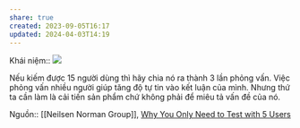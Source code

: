 ```yaml
---
share: true
created: 2023-09-05T16:17
updated: 2024-04-03T14:19
---
```

Khái niệm:: 
![](https://media.nngroup.com/media/editor/2023/08/07/why-you-only-need-to-test-5-users-1.jpg) 

Nếu kiếm được 15 người dùng thì hãy chia nó ra thành 3 lần phỏng vấn. Việc phỏng vấn nhiều người giúp tăng độ tự tin vào kết luận của mình. Nhưng thứ ta cần làm là cải tiến sản phẩm chứ không phải để miêu tả vấn đề của nó.

Nguồn:: [[Neilsen Norman Group]], [Why You Only Need to Test with 5 Users](https://www.nngroup.com/articles/why-you-only-need-to-test-with-5-users/)